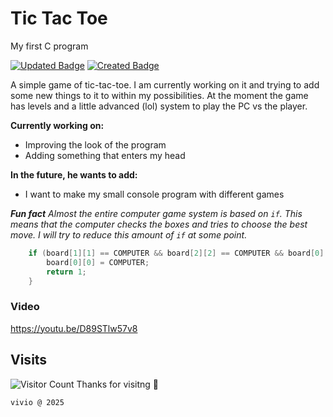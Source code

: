 # Tic Tac Toe
My first C program 

[![Updated Badge](https://badges.pufler.dev/updated/vivio2115/tic-tac-toe-in-c)](https://badges.pufler.dev) [![Created Badge](https://badges.pufler.dev/created/vivio2115/tic-tac-toe-in-c)](https://badges.pufler.dev)

A simple game of tic-tac-toe.
I am currently working on it and trying to add some new things to it to within my possibilities. At the moment the game has levels and a little advanced (lol) system to play the PC vs the player.

**Currently working on:**
- Improving the look of the program
- Adding something that enters my head

**In the future, he wants to add:**
- I want to make my small console program with different games

***Fun fact***
*Almost the entire computer game system is based on ```if```. This means that the computer checks the boxes and tries to choose the best move. I will try to reduce this amount of ```if``` at some point.*
```c
    if (board[1][1] == COMPUTER && board[2][2] == COMPUTER && board[0][0] == ' ') {
        board[0][0] = COMPUTER;
        return 1;
    }
```

### Video
https://youtu.be/D89STlw57v8

## Visits
![Visitor Count](https://profile-counter.glitch.me/vivio2115-repo1/count.svg)
Thanks for visitng 💓

`
vivio @ 2025
`
